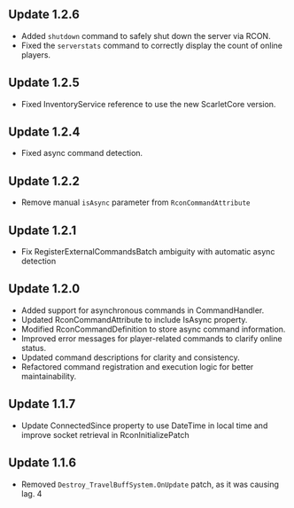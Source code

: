 
## Update 1.2.6

- Added `shutdown` command to safely shut down the server via RCON.
- Fixed the `serverstats` command to correctly display the count of online players.

## Update 1.2.5

- Fixed InventoryService reference to use the new ScarletCore version.

## Update 1.2.4

- Fixed async command detection.

## Update 1.2.2

- Remove manual `isAsync` parameter from `RconCommandAttribute` 

## Update 1.2.1

- Fix RegisterExternalCommandsBatch ambiguity with automatic async detection

## Update 1.2.0

- Added support for asynchronous commands in CommandHandler.
- Updated RconCommandAttribute to include IsAsync property.
- Modified RconCommandDefinition to store async command information.
- Improved error messages for player-related commands to clarify online status.
- Updated command descriptions for clarity and consistency.
- Refactored command registration and execution logic for better maintainability.

## Update 1.1.7

- Update ConnectedSince property to use DateTime in local time and improve socket retrieval in RconInitializePatch

## Update 1.1.6

- Removed `Destroy_TravelBuffSystem.OnUpdate` patch, as it was causing lag. 4